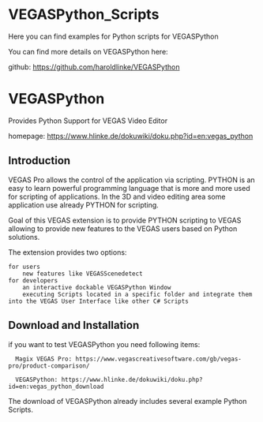 # VEGASPython_Scripts
Here you can find examples for Python scripts for VEGASPython

You can find more details on VEGASPython here:

github: https://github.com/haroldlinke/VEGASPython

# VEGASPython
Provides Python Support for VEGAS Video Editor

homepage: https://www.hlinke.de/dokuwiki/doku.php?id=en:vegas_python

## Introduction

VEGAS Pro allows the control of the application via scripting. PYTHON is an easy to learn powerful programming language that is more and more used for scripting of applications. In the 3D and video editing area some application use already PYTHON for scripting.

Goal of this VEGAS extension is to provide PYTHON scripting to VEGAS allowing to provide new features to the VEGAS users based on Python solutions.

The extension provides two options:

    for users
        new features like VEGASScenedetect
    for developers
        an interactive dockable VEGASPython Window
        executing Scripts located in a specific folder and integrate them into the VEGAS User Interface like other C# Scripts

## Download and Installation

if you want to test VEGASPython you need following items:

      Magix VEGAS Pro: https://www.vegascreativesoftware.com/gb/vegas-pro/product-comparison/

      VEGASPython: https://www.hlinke.de/dokuwiki/doku.php?id=en:vegas_python_download

The download of VEGASPython already includes several example Python Scripts.
